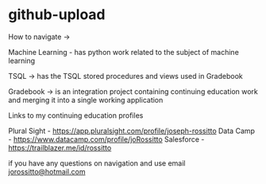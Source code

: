 # github-upload



How to navigate ->

Machine Learning - has python work related to the subject of machine learning

TSQL -> has the TSQL stored procedures and views used in Gradebook

Gradebook ->  is an integration project containing continuing education work and merging it into a single working application

Links to my continuing education profiles

Plural Sight - https://app.pluralsight.com/profile/joseph-rossitto
Data Camp - https://www.datacamp.com/profile/joRossitto
Salesforce - https://trailblazer.me/id/rossitto

if you have any questions on navigation and use email jorossitto@hotmail.com
